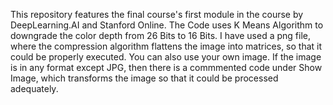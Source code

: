 This repository features the final course's first module in the course by DeepLearning.AI and Stanford Online. The Code uses K Means Algorithm to downgrade the color depth from 26 Bits to 16 Bits. I have used a png file, where the compression algorithm flattens the image into matrices, so that it could be properly executed.
You can also use your own image. If the image is in any format except JPG, then there is a commmented code under Show Image, which transforms the image so that it could be processed adequately.
